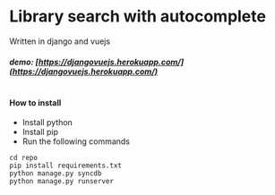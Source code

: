# Library search with autocomplete
 Written in django and vuejs
##### demo: [https://djangovuejs.herokuapp.com/](https://djangovuejs.herokuapp.com/)
#
#### How to install
- Install python
- Install pip
- Run the following commands

```
cd repo
pip install requirements.txt
python manage.py syncdb
python manage.py runserver
````
